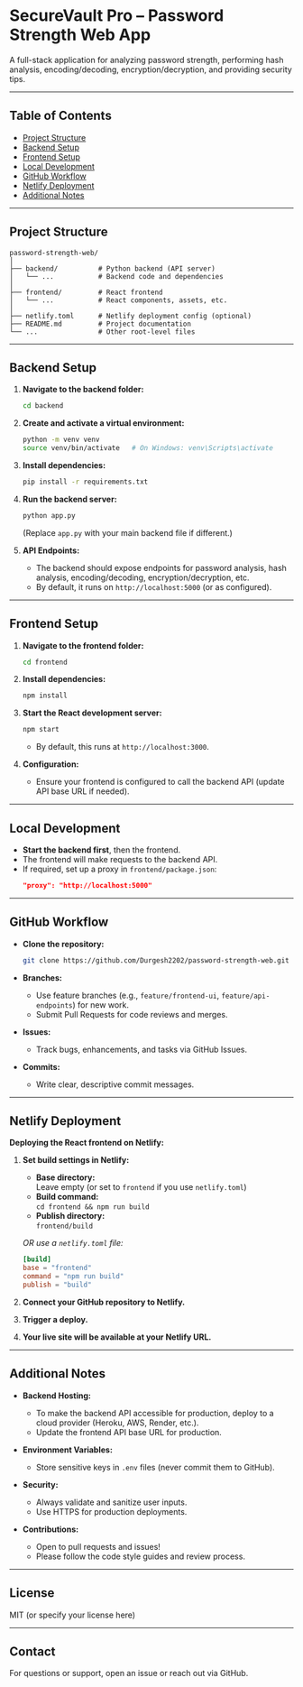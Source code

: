 # SecureVault Pro – Password Strength Web App

A full-stack application for analyzing password strength, performing hash analysis, encoding/decoding, encryption/decryption, and providing security tips.

---

## Table of Contents

- [Project Structure](#project-structure)
- [Backend Setup](#backend-setup)
- [Frontend Setup](#frontend-setup)
- [Local Development](#local-development)
- [GitHub Workflow](#github-workflow)
- [Netlify Deployment](#netlify-deployment)
- [Additional Notes](#additional-notes)

---

## Project Structure

```
password-strength-web/
│
├── backend/          # Python backend (API server)
│   └── ...           # Backend code and dependencies
│
├── frontend/         # React frontend
│   └── ...           # React components, assets, etc.
│
├── netlify.toml      # Netlify deployment config (optional)
├── README.md         # Project documentation
└── ...               # Other root-level files
```

---

## Backend Setup

1. **Navigate to the backend folder:**
   ```bash
   cd backend
   ```

2. **Create and activate a virtual environment:**
   ```bash
   python -m venv venv
   source venv/bin/activate   # On Windows: venv\Scripts\activate
   ```

3. **Install dependencies:**
   ```bash
   pip install -r requirements.txt
   ```

4. **Run the backend server:**
   ```bash
   python app.py
   ```
   (Replace `app.py` with your main backend file if different.)

5. **API Endpoints:**
   - The backend should expose endpoints for password analysis, hash analysis, encoding/decoding, encryption/decryption, etc.
   - By default, it runs on `http://localhost:5000` (or as configured).

---

## Frontend Setup

1. **Navigate to the frontend folder:**
   ```bash
   cd frontend
   ```

2. **Install dependencies:**
   ```bash
   npm install
   ```

3. **Start the React development server:**
   ```bash
   npm start
   ```
   - By default, this runs at `http://localhost:3000`.

4. **Configuration:**
   - Ensure your frontend is configured to call the backend API (update API base URL if needed).

---

## Local Development

- **Start the backend first**, then the frontend.  
- The frontend will make requests to the backend API.
- If required, set up a proxy in `frontend/package.json`:
  ```json
  "proxy": "http://localhost:5000"
  ```

---

## GitHub Workflow

- **Clone the repository:**
  ```bash
  git clone https://github.com/Durgesh2202/password-strength-web.git
  ```

- **Branches:**  
  - Use feature branches (e.g., `feature/frontend-ui`, `feature/api-endpoints`) for new work.
  - Submit Pull Requests for code reviews and merges.

- **Issues:**  
  - Track bugs, enhancements, and tasks via GitHub Issues.

- **Commits:**  
  - Write clear, descriptive commit messages.

---

## Netlify Deployment

**Deploying the React frontend on Netlify:**

1. **Set build settings in Netlify:**
   - **Base directory:**  
     Leave empty (or set to `frontend` if you use `netlify.toml`)
   - **Build command:**  
     `cd frontend && npm run build`
   - **Publish directory:**  
     `frontend/build`

   _OR use a `netlify.toml` file:_
   ```toml
   [build]
   base = "frontend"
   command = "npm run build"
   publish = "build"
   ```

2. **Connect your GitHub repository to Netlify.**
3. **Trigger a deploy.**
4. **Your live site will be available at your Netlify URL.**

---

## Additional Notes

- **Backend Hosting:**  
  - To make the backend API accessible for production, deploy to a cloud provider (Heroku, AWS, Render, etc.).
  - Update the frontend API base URL for production.

- **Environment Variables:**  
  - Store sensitive keys in `.env` files (never commit them to GitHub).

- **Security:**  
  - Always validate and sanitize user inputs.
  - Use HTTPS for production deployments.

- **Contributions:**  
  - Open to pull requests and issues!
  - Please follow the code style guides and review process.

---

## License

MIT (or specify your license here)

---

## Contact

For questions or support, open an issue or reach out via GitHub.
